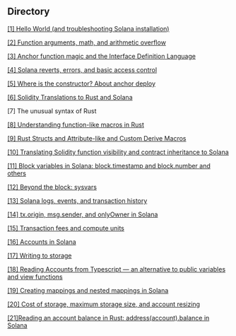 ## Directory

[[1] Hello World (and troubleshooting Solana installation)](./hello_world/)

[[2] Function arguments, math, and arithmetic overflow](./arithmetic)

[[3] Anchor function magic and the Interface Definition Language](./anchor-function-tutorial)

[[4] Solana reverts, errors, and basic access control](./learn_anchor_error)

[[5] Where is the constructor? About anchor deploy](./deploy_tutorial)

[[6] Solidity Translations to Rust and Solana](./tryrust)

[7] The unusual syntax of Rust

[[8] Understanding function-like macros in Rust](./macro_example)

[[9] Rust Structs and Attribute-like and Custom Derive Macros](./macro_example)

[[10] Translating Solidity function visibility and contract inheritance to Solana](./func_visibility)

[[11] Block variables in Solana: block.timestamp and block.number and others](./sysvar)

[[12] Beyond the block: sysvars](./sysvars)

[[13] Solana logs, events, and transaction history](./emit)

[[14] tx.origin, msg.sender, and onlyOwner in Solana](./sender)

[[15] Transaction fees and compute units](./compute_unit)

[[16] Accounts in Solana](./basic_storage/)

[[17] Writing to storage](./basic_storage/)

[[18] Reading Accounts from Typescript — an alternative to public variables and view functions](./basic_storage/)

[[19] Creating mappings and nested mappings in Solana](./example_map/)

[[20] Cost of storage, maximum storage size, and account resizing](./rent/)

[[21]Reading an account balance in Rust: address(account).balance in Solana]()



